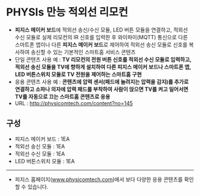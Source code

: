 PHYSIs 만능 적외선 리모컨
==========================

- **피지스 메이커 보드**에 적외선 송신/수신 모듈, LED 버튼 모듈을 연결하고, 적외선 수신 모듈로 실제 리모컨의 IR 신호를 입력한 후 와이파이(MQTT) 통신으로 다른 스마트폰 앱이나 다른 **피지스 메이커 보드**로 제어하여 적외선 송신 모듈로 신호를 복사하여 송신할 수 있는 기본적인 스마트홈 서비스 콘텐츠
- 단일 콘텐츠 사용 예 : **TV 리모컨의 전원 버튼 신호를 적외선 수신 모듈로 입력하고, 적외선 송신 모듈을 TV에 향하게 설치하여 다른 피지스 메이커 보드나 스마트폰 앱, LED 버튼스위치 모듈로 TV 전원을 제어하는 스마트홈 구현**
- 응용 콘텐츠 사용 예 : **콘텐츠에 압력 센서(패드에 눌려지는 압력을 감지)를 추가로 연결하고 소파나 의자에 압력 패드를 부착하여 사람이 앉으면 TV를 켜고 일어서면 TV를 자동으로 끄는 스마트홈 콘텐츠로 응용**
- URL : http://physicomtech.com/content?no=145

구성
--------------------------
- 피지스 메이커 보드 : 1EA
- 적외선 송신 모듈 : 1EA
- 적외선 수신 모듈 : 1EA
- LED 버튼스위치 모듈 : 1EA
---------------------------
- 피지스 홈페이지(www.physicomtech.com)에서 보다 다양한 응용 콘텐츠를 확인할 수 있습니다.
